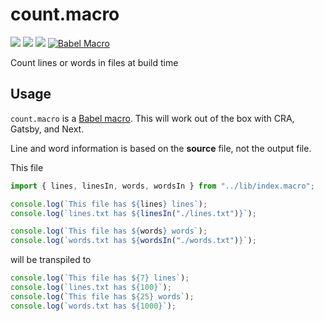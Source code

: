 # count.macro

![](https://github.com/coffee-cup/count.macro/workflows/CI/badge.svg)
![](https://img.shields.io/npm/v/count.macro?style=flat-square)
![](https://img.shields.io/github/license/coffee-cup/count.macro?style=flat-square&color=brightgreen)
[![Babel
Macro](https://img.shields.io/badge/babel--macro-%F0%9F%8E%A3-f5da55.svg?style=flat-square)](https://github.com/kentcdodds/babel-plugin-macros)

Count lines or words in files at build time

## Usage

`count.macro` is a [Babel
macro](https://github.com/kentcdodds/babel-plugin-macros). This will work out of
the box with CRA, Gatsby, and Next.

Line and word information is based on the **source** file, not the output file.

This file

```js
import { lines, linesIn, words, wordsIn } from "../lib/index.macro";

console.log(`This file has ${lines} lines`);
console.log(`lines.txt has ${linesIn("./lines.txt")}`);

console.log(`This file has ${words} words`);
console.log(`words.txt has ${wordsIn("./words.txt")}`);
```

will be transpiled to

```js
console.log(`This file has ${7} lines`);
console.log(`lines.txt has ${100}`);
console.log(`This file has ${25} words`);
console.log(`words.txt has ${1000}`);
```
